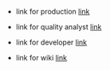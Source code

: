 - link for production [link](https://acquire-product-80.deno.dev/)
- link for quality analyst [link](https://acquire-qa-80.deno.dev/)
- link for developer [link](https://acquire-dev-80.deno.dev/)

- link for wiki [link](https://github.com/step-batch-10/acquire-merger-tycoons/wiki)

